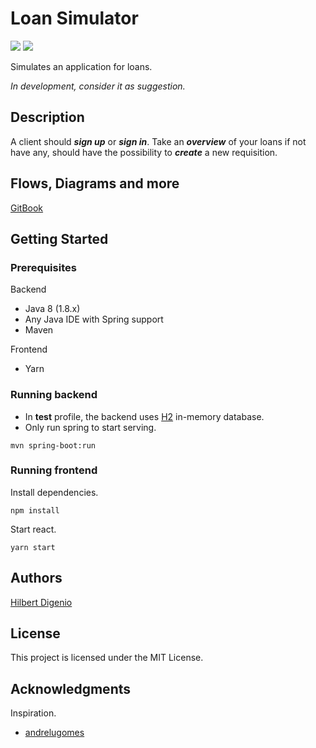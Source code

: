 # Loan Simulator
<img src="https://img.shields.io/badge/in%20development-0.0.2-green">
<img src="https://img.shields.io/badge/branch-test-orange">

Simulates an application for loans.

_In development, consider it as suggestion._

## Description

A client should **_sign up_** or **_sign in_**. Take an **_overview_** of your loans if not have any, should have the possibility
to **_create_** a new requisition.

## Flows, Diagrams and more
[GitBook](https://hil-beer-t-git.gitbook.io/loan-simulator-v.0.0.2/)

## Getting Started

### Prerequisites

Backend
* Java 8 (1.8.x)
* Any Java IDE with Spring support
* Maven

Frontend
* Yarn

### Running backend

* In **test** profile, the backend uses [H2](https://www.h2database.com/html/main.html) in-memory database.
* Only run spring to start serving.
```
mvn spring-boot:run
```
### Running frontend

Install dependencies.
```
npm install
```
Start react. 
```
yarn start
```


## Authors

[Hilbert Digenio](https://github.com/hil-beer-t)

## License

This project is licensed under the MIT License.

## Acknowledgments

Inspiration.

* [andrelugomes](https://github.com/andrelugomes/digital-innovation-one)